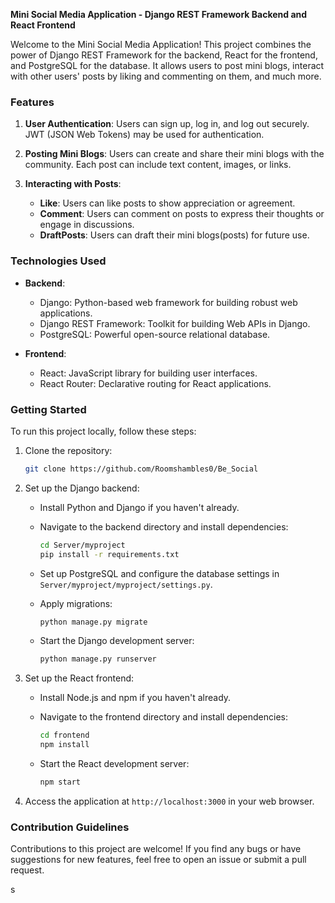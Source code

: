 **Mini Social Media Application - Django REST Framework Backend and React Frontend**

Welcome to the Mini Social Media Application! This project combines the power of Django REST Framework for the backend, React for the frontend, and PostgreSQL for the database. It allows users to post mini blogs, interact with other users' posts by liking and commenting on them, and much more.

### Features

1. **User Authentication**: Users can sign up, log in, and log out securely. JWT (JSON Web Tokens) may be used for authentication.

2. **Posting Mini Blogs**: Users can create and share their mini blogs with the community. Each post can include text content, images, or links.

3. **Interacting with Posts**:
   - **Like**: Users can like posts to show appreciation or agreement.
   - **Comment**: Users can comment on posts to express their thoughts or engage in discussions.
   - **DraftPosts**: Users can draft their mini blogs(posts) for future use.

### Technologies Used

- **Backend**:
  - Django: Python-based web framework for building robust web applications.
  - Django REST Framework: Toolkit for building Web APIs in Django.
  - PostgreSQL: Powerful open-source relational database.

- **Frontend**:
  - React: JavaScript library for building user interfaces.
  - React Router: Declarative routing for React applications.
  

### Getting Started

To run this project locally, follow these steps:

1. Clone the repository:

   ```bash
   git clone https://github.com/Roomshambles0/Be_Social
   ```

2. Set up the Django backend:
   - Install Python and Django if you haven't already.
   - Navigate to the backend directory and install dependencies:

     ```bash
     cd Server/myproject
     pip install -r requirements.txt
     ```

   - Set up PostgreSQL and configure the database settings in `Server/myproject/myproject/settings.py`.
   - Apply migrations:

     ```bash
     python manage.py migrate
     ```

   - Start the Django development server:

     ```bash
     python manage.py runserver
     ```

3. Set up the React frontend:
   - Install Node.js and npm if you haven't already.
   - Navigate to the frontend directory and install dependencies:

     ```bash
     cd frontend
     npm install
     ```

   - Start the React development server:

     ```bash
     npm start
     ```

4. Access the application at `http://localhost:3000` in your web browser.

### Contribution Guidelines

Contributions to this project are welcome! If you find any bugs or have suggestions for new features, feel free to open an issue or submit a pull request.

s